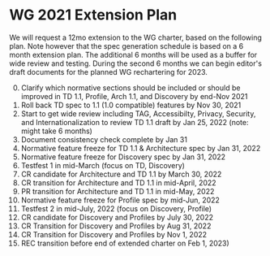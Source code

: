 # WG 2021 Extension Plan
We will request a 12mo extension to the WG charter, based on the following plan.
Note however that the spec generation schedule is based on a 6 month extension plan.
The additional 6 months will be used as a buffer for wide review and testing.
During the second 6 months we can begin editor's draft documents for the planned WG rechartering for 2023.

0. Clarify which normative sections should be included or should be improved in TD 1.1, Profile, Arch 1.1, and Discovery by end-Nov 2021
1. Roll back TD spec to 1.1 (1.0 compatible) features by Nov 30, 2021
2. Start to get wide review including TAG, Accessibilty, Privacy, Security, and Internationalization to review TD 1.1 draft by Jan 25, 2022 (note: might take 6 months)
3. Document consistency check complete by Jan 31
4. Normative feature freeze for TD 1.1 & Architecture spec by Jan 31, 2022
5. Normative feature freeze for Discovery spec by Jan 31, 2022
6. Testfest 1 in mid-March (focus on TD, Discovery)
7. CR candidate for Architecture and TD 1.1 by March 30, 2022
8. CR transition for Architecture and TD 1.1 in mid-April, 2022
9. PR transition for Architecture and TD 1.1 in mid-May, 2022
10. Normative feature freeze for Profile spec by mid-Jun, 2022
11. Testfest 2 in mid-July, 2022 (focus on Discovery, Profile)
12. CR candidate for Discovery and Profiles by July 30, 2022
13. CR Transition for Discovery and Profiles by Aug 31, 2022
14. CR Transition for Discovery and Profiles by Nov 1, 2022
15. REC transition before end of extended charter on Feb 1, 2023)


